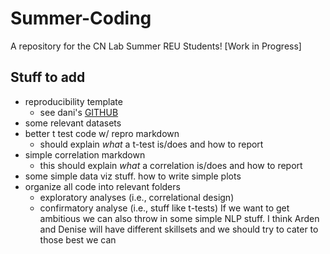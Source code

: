 # Summer-Coding
A repository for the CN Lab Summer REU Students! [Work in Progress] 

## Stuff to add
- reproducibility template
  - see dani's [GITHUB](https://github.com/dcosme)
- some relevant datasets
- better t test code w/ repro markdown 
  - should explain *what* a t-test is/does and how to report 
- simple correlation markdown
  - this should explain *what* a correlation is/does and how to report 
- some simple data viz stuff. how to write simple plots
- organize all code into relevant folders
  - exploratory analyses (i.e., correlational design)
  - confirmatory analyse (i.e., stuff like t-tests)
If we want to get ambitious we can also throw in some simple NLP stuff. I think Arden and Denise will have different skillsets and we should try to cater to those best we can 
